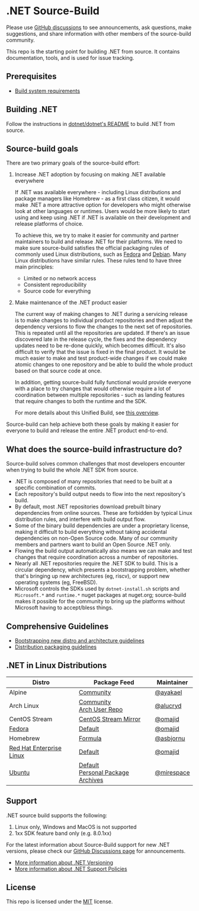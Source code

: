# .NET Source-Build

Please use [GitHub
discussions](https://github.com/dotnet/source-build/discussions) to see
announcements, ask questions, make suggestions, and share information with other
members of the source-build community.

This repo is the starting point for building .NET from source. It contains
documentation, tools, and is used for issue tracking.

## Prerequisites

* [Build system requirements](Documentation/system-requirements.md)

## Building .NET

Follow the instructions in [dotnet/dotnet's
README](https://github.com/dotnet/dotnet/blob/main/README.md#dev-instructions)
to build .NET from source.

## Source-build goals

There are two primary goals of the source-build effort:

1. Increase .NET adoption by focusing on making .NET available everywhere

   If .NET was available everywhere - including Linux distributions and package
   managers like Homebrew - as a first class citizen, it would make .NET a more
   attractive option for developers who might otherwise look at other languages
   or runtimes. Users would be more likely to start using and keep using .NET if
   .NET is available on their development and release platforms of choice.

   To achieve this, we try to make it easier for community and partner
   maintainers to build and release .NET for their platforms. We need to make
   sure source-build satisfies the official packaging rules of commonly used
   Linux distributions, such as
   [Fedora](https://fedoraproject.org/wiki/Packaging:Guidelines) and
   [Debian](https://www.debian.org/doc/manuals/maint-guide/build.en.html). Many
   Linux distributions have similar rules. These rules tend to have three main
   principles:

   * Limited or no network access
   * Consistent reproducibility
   * Source code for everything

2. Make maintenance of the .NET product easier

   The current way of making changes to .NET during a servicing release is to
   make changes to individual product repositories and then adjust the
   dependency versions to flow the changes to the next set of repositories. This
   is repeated until all the repositories are updated. If there's an issue
   discovered late in the release cycle, the fixes and the dependency updates
   need to be re-done quickly, which becomes difficult. It's also difficult to
   verify that the issue is fixed in the final product. It would be much easier
   to make and test product-wide changes if we could make atomic changes to one
   repository and be able to build the whole product based on that source code
   at once.

   In addition, getting source-build fully functional would provide everyone
   with a place to try changes that would otherwise require a lot of
   coordination between multiple repositories - such as landing features that
   require changes to both the runtime and the SDK.

   For more details about this Unified Build, see [this
   overview](https://github.com/dotnet/dotnet/blob/main/docs/Overview.md).

Source-build can help achieve both these goals by making it easier for everyone
to build and release the entire .NET product end-to-end.

## What does the source-build infrastructure do?

Source-build solves common challenges that most developers encounter when trying
to build the whole .NET SDK from source.

* .NET is composed of many repositories that need to be built at a specific
  combination of commits.
* Each repository's build output needs to flow into the next repository's build.
* By default, most .NET repositories download prebuilt binary dependencies from
  online sources. These are forbidden by typical Linux distribution rules, and
  interfere with build output flow.
* Some of the binary build dependencies are under a proprietary license, making
  it difficult to build everything without taking accidental dependencies on
  non-Open Source code. Many of our community members and partners want to build
  an Open Source .NET only.
* Flowing the build output automatically also means we can make and test changes
  that require coordination across a number of repositories.
* Nearly all .NET repositories require the .NET SDK to build. This is a circular
  dependency, which presents a bootstrapping problem, whether that's bringing up
  new architectures (eg, riscv), or support new operating systems (eg, FreeBSD).
* Microsoft controls the SDKs used by `dotnet-install.sh` scripts and
  `Microsoft.*` and `runtime.*` nuget packages at nuget.org; source-build makes
  it possible for the community to bring up the platforms without Microsoft
  having to accept/bless things.

## Comprehensive Guidelines

* [Bootstrapping new distro and architecture
  guidelines](Documentation/bootstrapping-guidelines.md)
* [Distribution packaging
  guidelines](https://learn.microsoft.com/dotnet/core/distribution-packaging)

## .NET in Linux Distributions

| Distro | Package Feed | Maintainer |
|---|---|---|
| Alpine | [Community](https://pkgs.alpinelinux.org/packages?name=dotnet*&branch=v3.16&repo=&arch=&maintainer=) | [@ayakael](https://github.com/ayakael) |
| Arch Linux | [Community](https://archlinux.org/packages/?q=dotnet)<br>[Arch User Repo](https://aur.archlinux.org/packages?K=dotnet) | [@alucryd](https://github.com/alucryd) |
| CentOS Stream | [CentOS Stream Mirror](http://mirror.stream.centos.org/9-stream/AppStream/x86_64/os/Packages/) | [@omajid](https://github.com/omajid) |
| [Fedora](https://fedoraproject.org/wiki/DotNet) | [Default](https://packages.fedoraproject.org/search?query=dotnet) | [@omajid](https://github.com/omajid) |
| Homebrew | [Formula](https://formulae.brew.sh/formula/dotnet) | [@asbjornu](https://github.com/asbjornu) |
| [Red Hat Enterprise Linux](https://developers.redhat.com/products/dotnet/overview) | [Default](https://access.redhat.com/documentation/en-us/net/8.0) | [@omajid](https://github.com/omajid) |
| [Ubuntu](https://canonical.com/blog/install-dotnet-on-ubuntu) | [Default](https://packages.ubuntu.com/search?suite=default&section=all&arch=any&keywords=dotnet&searchon=names)<br>[Personal Package Archives](https://launchpad.net/ubuntu/+ppas?name_filter=dotnet) | [@mirespace](https://github.com/mirespace) |

## Support

.NET source build supports the following:

1. Linux only, Windows and MacOS is not supported
1. 1xx SDK feature band only (e.g. 8.0.1xx)

For the latest information about Source-Build support for new .NET versions,
please check our [GitHub Discussions
page](https://github.com/dotnet/source-build/discussions) for announcements.

* [More information about .NET
  Versioning](https://docs.microsoft.com/en-us/dotnet/core/versions/)
* [More information about .NET Support
  Policies](https://dotnet.microsoft.com/en-us/platform/support/policy/dotnet-core)

## License

This repo is licensed under the [MIT](LICENSE.txt) license.
